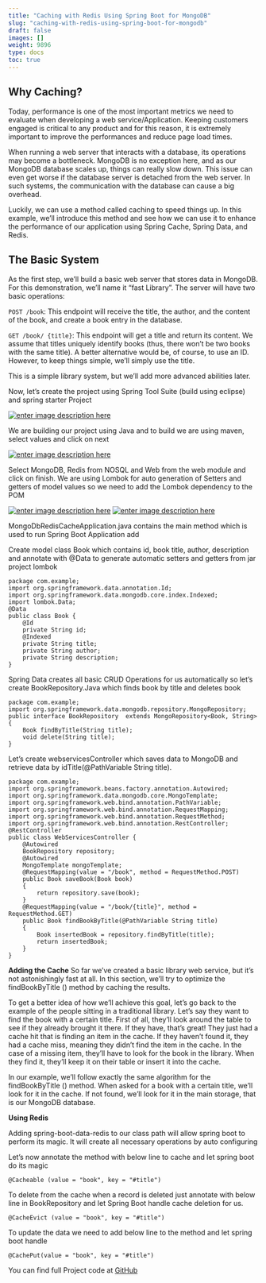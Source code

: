 ```yaml
---
title: "Caching with Redis Using Spring Boot for MongoDB"
slug: "caching-with-redis-using-spring-boot-for-mongodb"
draft: false
images: []
weight: 9896
type: docs
toc: true
---
```


## Why Caching?
Today, performance is one of the most important metrics we need to evaluate when developing a web service/Application. Keeping customers engaged is critical to any product and for this reason, it is extremely important to improve the performances and reduce page load times.

When running a web server that interacts with a database, its operations may become a bottleneck. MongoDB is no exception here, and as our MongoDB database scales up, things can really slow down. This issue can even get worse if the database server is detached from the web server. In such systems, the communication with the database can cause a big overhead.

Luckily, we can use a method called caching to speed things up. In this example, we’ll introduce this method and see how we can use it to enhance the performance of our application using Spring Cache, Spring Data, and Redis.

## The Basic System
As the first step, we’ll build a basic web server that stores data in MongoDB. For this demonstration, we’ll name it “fast Library”. The server will have two basic operations:

`POST /book`: This endpoint will receive the title, the author, and the content of the book, and create a book entry in the database.

`GET /book/ {title}`: This endpoint will get a title and return its content. We assume that titles uniquely identify books (thus, there won’t be two books with the same title). A better alternative would be, of course, to use an ID. However, to keep things simple, we’ll simply use the title.

This is a simple library system, but we’ll add more advanced abilities later.

Now, let’s create the project using Spring Tool Suite (build using eclipse) and spring starter Project

[![enter image description here][1]][1]

We are building our project using Java and to build we are using maven, select values and click on next

[![enter image description here][2]][2]

Select MongoDB, Redis from NOSQL and Web from the web module and click on finish. We are using Lombok for auto generation of Setters and getters of model values so we need to add the Lombok dependency to the POM

[![enter image description here][3]][3]
[![enter image description here][4]][4]

MongoDbRedisCacheApplication.java contains the main method which is used to run Spring Boot Application add

Create model class Book which contains id, book title, author, description and annotate with @Data to generate automatic setters and getters from jar project lombok

    package com.example;
    import org.springframework.data.annotation.Id;
    import org.springframework.data.mongodb.core.index.Indexed;
    import lombok.Data;
    @Data
    public class Book {
        @Id
        private String id;
        @Indexed
        private String title;
        private String author;
        private String description;
    }

Spring Data creates all basic CRUD Operations for us automatically so let’s create BookRepository.Java which finds book by title and deletes book

    package com.example;
    import org.springframework.data.mongodb.repository.MongoRepository;
    public interface BookRepository  extends MongoRepository<Book, String>
    {
        Book findByTitle(String title);
        void delete(String title);
    }

Let’s create webservicesController which saves data to MongoDB and retrieve data by idTitle(@PathVariable String title).

    package com.example;
    import org.springframework.beans.factory.annotation.Autowired;
    import org.springframework.data.mongodb.core.MongoTemplate;
    import org.springframework.web.bind.annotation.PathVariable;
    import org.springframework.web.bind.annotation.RequestMapping;
    import org.springframework.web.bind.annotation.RequestMethod;
    import org.springframework.web.bind.annotation.RestController;
    @RestController
    public class WebServicesController {
        @Autowired
        BookRepository repository;
        @Autowired
        MongoTemplate mongoTemplate;
        @RequestMapping(value = "/book", method = RequestMethod.POST)
        public Book saveBook(Book book) 
        {
            return repository.save(book);
        }
        @RequestMapping(value = "/book/{title}", method = RequestMethod.GET)
        public Book findBookByTitle(@PathVariable String title) 
        {
            Book insertedBook = repository.findByTitle(title);
            return insertedBook;
        }
    }

**Adding the Cache**
 So far we’ve created a basic library web service, but it’s not astonishingly fast at all. In this section, we’ll try to optimize the findBookByTitle () method by caching the results.

 To get a better idea of how we’ll achieve this goal, let’s go back to the example of the people sitting in a traditional library. Let’s say they want to find the book with a certain title. First of all, they’ll look around the table to see if they already brought it there. If they have, that’s great! They just had a cache hit that is finding an item in the cache. If they haven’t found it, they had a cache miss, meaning they didn’t find the item in the cache. In the case of a missing item, they’ll have to look for the book in the library. When they find it, they’ll keep it on their table or insert it into the cache.

In our example, we’ll follow exactly the same algorithm for the findBookByTitle () method. When asked for a book with a certain title, we’ll look for it in the cache. If not found, we’ll look for it in the main storage, that is our MongoDB database.

**Using Redis**

Adding spring-boot-data-redis to our class path will allow spring boot to perform its magic. It will create all necessary operations by auto configuring

 Let’s now annotate the method with below line to cache and let spring boot do its magic

    @Cacheable (value = "book", key = "#title")

To delete from the cache when a record is deleted just annotate with below line in BookRepository and let Spring Boot handle cache deletion for us.

    @CacheEvict (value = "book", key = "#title")

To update the data we need to add below line to the method and let spring boot handle

    @CachePut(value = "book", key = "#title")

You can find full Project code at [GitHub][5] 


  [1]: http://i.stack.imgur.com/WS90q.jpg
  [2]: http://i.stack.imgur.com/qufTj.jpg
  [3]: http://i.stack.imgur.com/NQkCE.jpg
  [4]: http://i.stack.imgur.com/Lao11.jpg
  [5]: https://github.com/rajadileepkolli/POC/tree/master/MongoDBRedisIntegration


